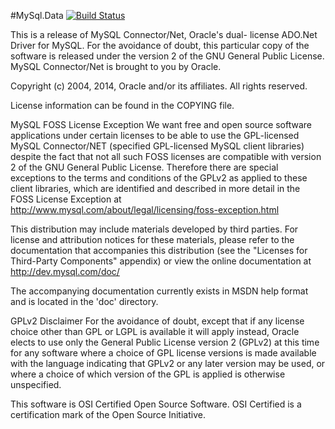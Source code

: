 #MySql.Data [![Build Status](https://travis-ci.org/Schumix/MySql.Data.svg?branch=master)](https://travis-ci.org/Schumix/MySql.Data)

This is a release of MySQL Connector/Net, Oracle's dual-
license ADO.Net Driver for MySQL. For the avoidance of
doubt, this particular copy of the software is released
under the version 2 of the GNU General Public License.
MySQL Connector/Net is brought to you by Oracle.

Copyright (c) 2004, 2014, Oracle and/or its affiliates. All rights reserved.

License information can be found in the COPYING file.

MySQL FOSS License Exception
We want free and open source software applications under 
certain licenses to be able to use the GPL-licensed MySQL 
Connector/NET (specified GPL-licensed MySQL client libraries)
despite the fact that not all such FOSS licenses are 
compatible with version 2 of the GNU General Public License.
Therefore there are special exceptions to the terms and
conditions of the GPLv2 as applied to these client libraries, 
which are identified and described in more detail in the 
FOSS License Exception at
<http://www.mysql.com/about/legal/licensing/foss-exception.html>

This distribution may include materials developed by third
parties. For license and attribution notices for these
materials, please refer to the documentation that accompanies
this distribution (see the "Licenses for Third-Party Components"
appendix) or view the online documentation at 
<http://dev.mysql.com/doc/>

The accompanying documentation currently exists in MSDN help 
format and is located in the 'doc' directory.

GPLv2 Disclaimer
For the avoidance of doubt, except that if any license choice
other than GPL or LGPL is available it will apply instead, 
Oracle elects to use only the General Public License version 2 
(GPLv2) at this time for any software where a choice of GPL 
license versions is made available with the language indicating 
that GPLv2 or any later version may be used, or where a choice 
of which version of the GPL is applied is otherwise unspecified.

This software is OSI Certified Open Source Software.
OSI Certified is a certification mark of the Open Source Initiative.
